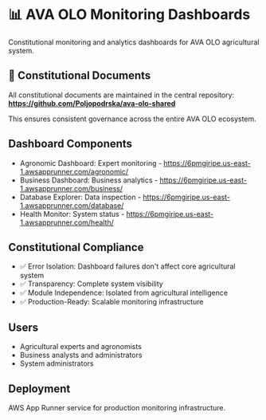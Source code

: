# 📊 AVA OLO Monitoring Dashboards

Constitutional monitoring and analytics dashboards for AVA OLO agricultural system.

## 📜 Constitutional Documents
All constitutional documents are maintained in the central repository:
**https://github.com/Poljopodrska/ava-olo-shared**

This ensures consistent governance across the entire AVA OLO ecosystem.

## Dashboard Components
- Agronomic Dashboard: Expert monitoring - https://6pmgiripe.us-east-1.awsapprunner.com/agronomic/
- Business Dashboard: Business analytics - https://6pmgiripe.us-east-1.awsapprunner.com/business/
- Database Explorer: Data inspection - https://6pmgiripe.us-east-1.awsapprunner.com/database/
- Health Monitor: System status - https://6pmgiripe.us-east-1.awsapprunner.com/health/

## Constitutional Compliance
- ✅ Error Isolation: Dashboard failures don't affect core agricultural system
- ✅ Transparency: Complete system visibility
- ✅ Module Independence: Isolated from agricultural intelligence
- ✅ Production-Ready: Scalable monitoring infrastructure

## Users
- Agricultural experts and agronomists
- Business analysts and administrators
- System administrators

## Deployment
AWS App Runner service for production monitoring infrastructure.
